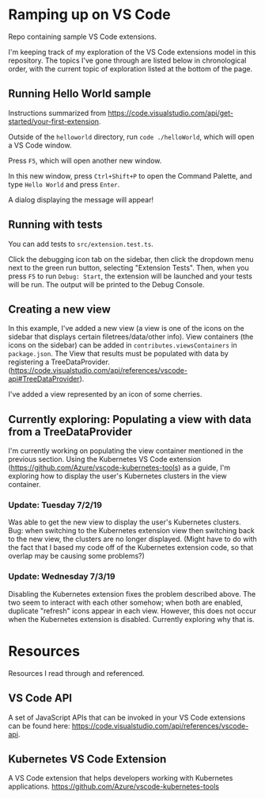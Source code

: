 # Ramping up on VS Code
Repo containing sample VS Code extensions. 

I'm keeping track of my exploration of the VS Code extensions model in this repository. The topics I've gone through are listed below in chronological order, with the current topic of exploration listed at the bottom of the page.

## Running Hello World sample
Instructions summarized from https://code.visualstudio.com/api/get-started/your-first-extension.

Outside of the `helloworld` directory, run `code ./helloWorld`, which will open a VS Code window.

Press `F5`, which will open another new window.

In this new window, press `Ctrl+Shift+P` to open the Command Palette, and type `Hello World` and press `Enter`.

A dialog displaying the message will appear!

## Running with tests
You can add tests to `src/extension.test.ts`.

Click the debugging icon tab on the sidebar, then click the dropdown menu next to the green run button, selecting "Extension Tests". Then, when you press `F5` to run `Debug: Start`, the extension will be launched and your tests will be run. The output will be printed to the Debug Console.

## Creating a new view
In this example, I've added a new view (a view is one of the icons on the sidebar that displays certain filetrees/data/other info). View containers (the icons on the sidebar) can be added in `contributes.viewsContainers` in `package.json`. The View that results must be populated with data by registering a TreeDataProvider. (https://code.visualstudio.com/api/references/vscode-api#TreeDataProvider).

I've added a view represented by an icon of some cherries.

## Currently exploring: Populating a view with data from a TreeDataProvider
I'm currently working on populating the view container mentioned in the previous section. Using the Kubernetes VS Code extension (https://github.com/Azure/vscode-kubernetes-tools) as a guide, I'm exploring how to display the user's Kubernetes clusters in the view container.
### Update: Tuesday 7/2/19
Was able to get the new view to display the user's Kubernetes clusters. Bug: when switching to the Kubernetes extension view then switching back to the new view, the clusters are no longer displayed. (Might have to do with the fact that I based my code off of the Kubernetes extension code, so that overlap may be causing some problems?)

### Update: Wednesday 7/3/19
Disabling the Kubernetes extension fixes the problem described above. The two seem to interact with each other somehow; when both are enabled, duplicate "refresh" icons appear in each view. However, this does not occur when the Kubernetes extension is disabled. Currently exploring why that is.

# Resources
Resources I read through and referenced.

## VS Code API
A set of JavaScript APIs that can be invoked in your VS Code extensions can be found here: https://code.visualstudio.com/api/references/vscode-api.

## Kubernetes VS Code Extension
A VS Code extension that helps developers working with Kubernetes applications.
https://github.com/Azure/vscode-kubernetes-tools

